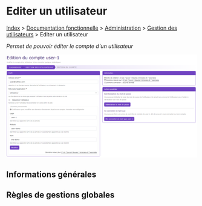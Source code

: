 # Editer un utilisateur

[Index](../../../../../index.md) > [Documentation fonctionnelle](../../../index.md) > [Administration](../../index.md) > [Gestion des utilisateurs](user.md) > Editer un utilisateur

*Permet de pouvoir éditer le compte d'un utilisateur*

![Listing](../../files/users/edit_user.png)

## Informations générales

## Règles de gestions globales